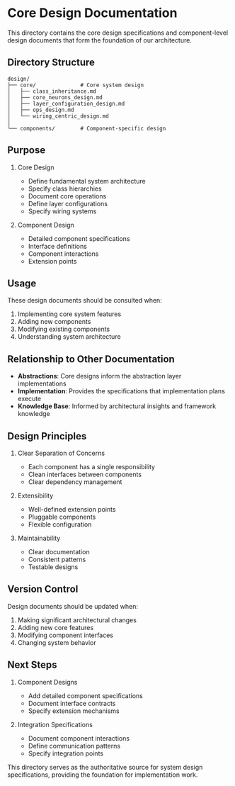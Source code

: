 # Core Design Documentation

This directory contains the core design specifications and component-level design documents that form the foundation of our architecture.

## Directory Structure

```
design/
├── core/              # Core system design
│   ├── class_inheritance.md
│   ├── core_neurons_design.md
│   ├── layer_configuration_design.md
│   ├── ops_design.md
│   └── wiring_centric_design.md
│
└── components/        # Component-specific design
```

## Purpose

1. Core Design
   - Define fundamental system architecture
   - Specify class hierarchies
   - Document core operations
   - Define layer configurations
   - Specify wiring systems

2. Component Design
   - Detailed component specifications
   - Interface definitions
   - Component interactions
   - Extension points

## Usage

These design documents should be consulted when:
1. Implementing core system features
2. Adding new components
3. Modifying existing components
4. Understanding system architecture

## Relationship to Other Documentation

- **Abstractions**: Core designs inform the abstraction layer implementations
- **Implementation**: Provides the specifications that implementation plans execute
- **Knowledge Base**: Informed by architectural insights and framework knowledge

## Design Principles

1. Clear Separation of Concerns
   - Each component has a single responsibility
   - Clean interfaces between components
   - Clear dependency management

2. Extensibility
   - Well-defined extension points
   - Pluggable components
   - Flexible configuration

3. Maintainability
   - Clear documentation
   - Consistent patterns
   - Testable designs

## Version Control

Design documents should be updated when:
1. Making significant architectural changes
2. Adding new core features
3. Modifying component interfaces
4. Changing system behavior

## Next Steps

1. Component Designs
   - Add detailed component specifications
   - Document interface contracts
   - Specify extension mechanisms

2. Integration Specifications
   - Document component interactions
   - Define communication patterns
   - Specify integration points

This directory serves as the authoritative source for system design specifications, providing the foundation for implementation work.